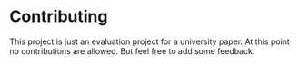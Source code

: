 # Contributing

This project is just an evaluation project for a university paper. 
At this point no contributions are allowed. 
But feel free to add some feedback.